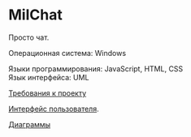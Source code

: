 # MilChat
Просто чат.

Операционная система: Windows   

Языки программирования: JavaScript, HTML, CSS   
Язык интерфейса: UML

[Требования к проекту](https://github.com/SatsutaKirill/RouteGo/blob/main/SRS.md)

[Интерфейс пользователя](https://github.com/SatsutaKirill/MilChat/tree/main/mockups).

[Диаграммы](https://github.com/SatsutaKirill/RouteGo/tree/main/diagrams)

